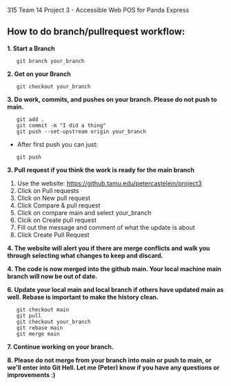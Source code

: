 315 Team 14 Project 3 - Accessible Web POS for Panda Express
## How to do branch/pullrequest workflow:
**1. Start a Branch**
```
   git branch your_branch
```
**2. Get on your Branch**
```
   git checkout your_branch
```
**3. Do work, commits, and pushes on your branch. Please do not push to main.**
```
   git add .
   git commit -m "I did a thing"
   git push --set-upstream origin your_branch 
```
   - After first push you can just:
```
   git push
```
**3. Pull request if you think the work is ready for the main branch**
   1. Use the website: https://github.tamu.edu/petercastelein/project3
   2. Click on Pull requests
   3. Click on New pull request
   4. Click Compare & pull request
   5. Click on compare main and select your_branch
   6. Clcik on Create pull request
   7. Fill out the message and comment of what the update is about
   8. Click Create Pull Request

**4. The website will alert you if there are merge conflicts and walk you through selecting what changes to keep and discard.**

**4. The code is now merged into the github main. Your local machine main branch will now be out of date.**

**6. Update your local main and local branch if others have updated main as well. Rebase is important to make the history clean.**
```
   git checkout main
   git pull
   git checkout your_branch
   git rebase main
   git merge main
```
**7. Continue working on your branch.**

**8. Please do not merge from your branch into main or push to main, or we'll enter into Git Hell. Let me (Peter) know if you have any questions or improvements :)**

